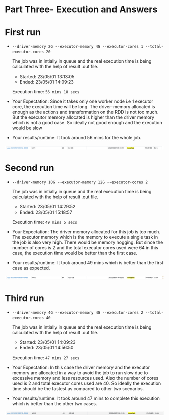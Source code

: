  # Part Three- Execution and Answers


# First run
* `--driver-memory 2G --executor-memory 4G --executor-cores 1 --total-executor-cores 20`

    The job was in intially in queue and the real execution time is being calculated with the help of result .out file.
    
    * Started: 23/05/01    13:13:05
    * Ended: 23/05/01      14:09:23

    Execution time: `56 mins 18 secs`


* Your Expectation: Since it takes only one worker node i.e 1 executor core, the execution time will be long. The driver-memory allocated is enough as the actions and transformation on the RDD is not too much. But the executor memory allocated is higher than the driver memory which is not a good case. So ideally not good enough and the execution would be slow
* Your results/runtime: It took around 56 mins for the whole job. 

![3_1file](./resultimages/Part3-1.png "3_1file") 


# Second run
* `--driver-memory 10G --executor-memory 12G --executor-cores 2`

    The job was in intially in queue and the real execution time is being calculated with the help of result .out file.
    
    * Started: 23/05/01    14:29:52
    * Ended: 23/05/01      15:18:57

    Execution time: `49 mins 5 secs`
* Your Expectation: The driver memory allocated for this job is too much. The executor memory which is the memory to execute a single task in the job is also very high. There would be memory hogging. But since the number of cores is 2 and the total executor cores used were 64 in this case, the execution time would be better than the first case. 
* Your results/runtime: It took around 49 mins which is better than the first case as expected.

![3_2file](./resultimages/Part3-2.png "3_2file") 



# Third run
* `--driver-memory 4G --executor-memory 4G --executor-cores 2 --total-executor-cores 40`

    The job was in intially in queue and the real execution time is being calculated with the help of result .out file.
    
    * Started: 23/05/01    14:09:23
    * Ended: 23/05/01      14:56:50

    Execution time: `47 mins 27 secs`

* Your Expectation: In this case the driver memory and the executor memory are allocated in a way to avoid the job to run slow due to excessive memory and less resources used. Also the number of cores used is 2 and total executor cores used are 40. So ideally the execution time should be the fastest as compared to other two scenarios.
* Your results/runtime: It took around 47 mins to complete this execution which is better than the other two cases.

![3_3file](./resultimages/Part3-3.png "3_3file") 
